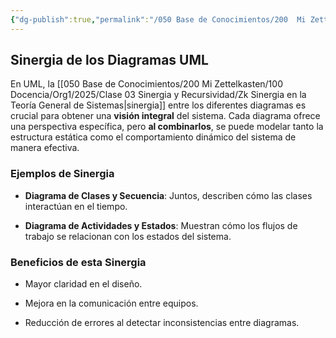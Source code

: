 ```yaml
---
{"dg-publish":true,"permalink":"/050 Base de Conocimientos/200  Mi Zettelkasten/100 Docencia/IS1/2025/Clase 07 Modelo Conceptual del UML - Diagramas/Zk Sinergia de los Diagramas UML/","tags":["digitalGarden"]}
---
```


## Sinergia de los Diagramas UML

En UML, la [[050 Base de Conocimientos/200  Mi Zettelkasten/100 Docencia/Org1/2025/Clase 03 Sinergia y Recursividad/Zk Sinergia en la Teoría General de Sistemas\|sinergia]] entre los diferentes diagramas es crucial para obtener una **visión integral** del sistema. Cada diagrama ofrece una perspectiva específica, pero **al combinarlos**, se puede modelar tanto la estructura estática como el comportamiento dinámico del sistema de manera efectiva.

### Ejemplos de Sinergia

- **Diagrama de Clases y Secuencia**: Juntos, describen cómo las clases interactúan en el tiempo.
    
- **Diagrama de Actividades y Estados**: Muestran cómo los flujos de trabajo se relacionan con los estados del sistema.

### Beneficios de esta Sinergia

- Mayor claridad en el diseño.
    
- Mejora en la comunicación entre equipos.
    
- Reducción de errores al detectar inconsistencias entre diagramas.
